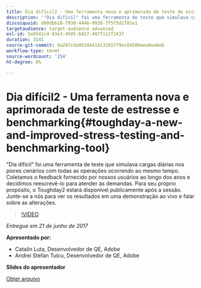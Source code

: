 ```yaml
---
title: Dia difícil2 - Uma ferramenta nova e aprimorada de teste de estresse e benchmarking
description: '"Dia difícil" foi uma ferramenta de teste que simulava cargas diárias nos piores cenários com todas as operações ocorrendo ao mesmo tempo. Coletamos o feedback fornecido por nossos usuários ao longo dos anos e decidimos reescrevê-lo para atender às demandas.'
discoiquuid: d60dbb18-7938-4446-9928-7f5f5d1f83a1
targetaudience: target-audience advanced
exl-id: 5e6541c4-83e3-4505-b827-407f112f2437
duration: 3141
source-git-commit: 9a297cda953d4414131657f9ac84580aea0eabeb
workflow-type: tm+mt
source-wordcount: '154'
ht-degree: 0%

---
```


# Dia difícil2 - Uma ferramenta nova e aprimorada de teste de estresse e benchmarking{#toughday-a-new-and-improved-stress-testing-and-benchmarking-tool}

&quot;Dia difícil&quot; foi uma ferramenta de teste que simulava cargas diárias nos piores cenários com todas as operações ocorrendo ao mesmo tempo. Coletamos o feedback fornecido por nossos usuários ao longo dos anos e decidimos reescrevê-lo para atender às demandas. Para seu próprio propósito, o Toughday2 estará disponível publicamente após a sessão. Junte-se a nós para ver os resultados em uma demonstração ao vivo e falar sobre as alterações.

>[!VIDEO](https://video.tv.adobe.com/v/18935/?quality=9)

*Entregue em 21 de junho de 2017*

**Apresentado por:**

* Catalin Luta, Desenvolvedor de QE, Adobe
* Andrei Stefan Tuicu, Desenvolvedor de QE, Adobe

**Slides do apresentador**

[Obter arquivo](assets/aem-gems-toughday2.pdf)
<!--
[Get back to the Overview](https://helpx.adobe.com/br/experience-manager/kt/eseminars/gems/aem-index.html)
-->

